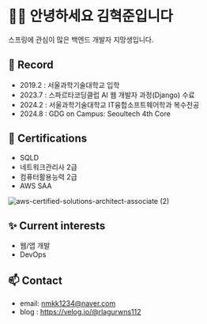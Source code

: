 # 🙋‍♂️ 안녕하세요 김혁준입니다 

스프링에 관심이 많은 백엔드 개발자 지망생입니다.

## 🚀 Record

- 2019.2 : 서울과학기술대학교 입학
- 2023.7 : 스파르타코딩클럽 AI 웹 개발자 과정(Django) 수료 
- 2024.2 : 서울과학기술대학교 IT융합소프트웨어학과 복수전공
- 2024.8 : GDG on Campus: Seoultech 4th Core

## 📜 Certifications

- SQLD
- 네트워크관리사 2급
- 컴퓨터활용능력 2급
- AWS SAA
<!-- AWS DVA -->
<!-- 정보처리기사 -->
<!-- OPIc AL -->
<!-- 리눅스마스터 2급 -->
![aws-certified-solutions-architect-associate (2)](https://github.com/user-attachments/assets/d4929070-8751-41e0-ac19-8a8f72895de2)




## ✨ Current interests

- 웹/앱 개발
- DevOps

## 📫 Contact

- email: nmkk1234@naver.com
- blog : https://velog.io/@rlagurwns112



